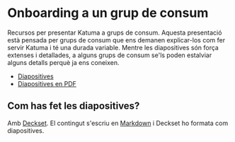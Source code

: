 # Onboarding a un grup de consum

Recursos per presentar Katuma a grups de consum. Aquesta presentació està pensada per grups de consum que ens demanen explicar-los com fer servir Katuma i té una durada variable. Mentre les diapositives són força extenses i detallades, a alguns grups de consum se'ls poden estalviar alguns detalls perquè ja ens coneixen.

  * [Diapositives](slides.md)
  * [Diapositives en PDF]()
  <!--- Links a material extra com exercicis -->

## Com has fet les diapositives?

Amb [Deckset](https://www.decksetapp.com/). El contingut s'escriu en
[Markdown](https://ca.wikipedia.org/wiki/Markdown) i Deckset ho formata com
diapositives.
